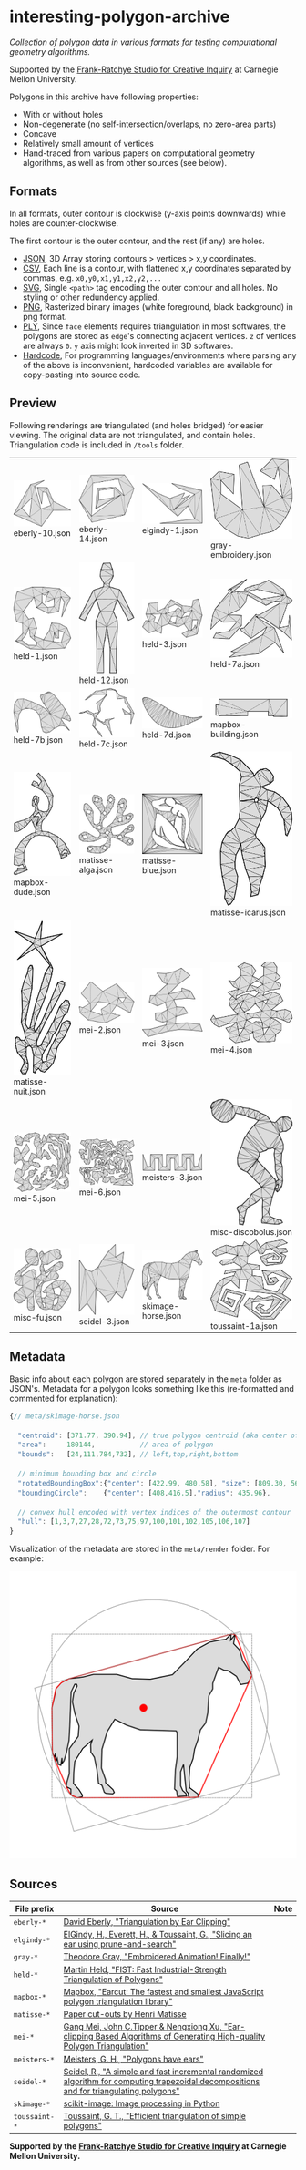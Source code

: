# interesting-polygon-archive

*Collection of polygon data in various formats for testing computational geometry algorithms.*

Supported by the [Frank-Ratchye Studio for Creative Inquiry](http://studioforcreativeinquiry.org) at Carnegie Mellon University.

Polygons in this archive have following properties:

- With or without holes
- Non-degenerate (no self-intersection/overlaps, no zero-area parts)
- Concave
- Relatively small amount of vertices
- Hand-traced from various papers on computational geometry algorithms, as well as from other sources (see below).


## Formats

In all formats, outer contour is clockwise (y-axis points downwards) while holes are counter-clockwise.

The first contour is the outer contour, and the rest (if any) are holes.

- [JSON](json), 3D Array storing contours > vertices > x,y coordinates.
- [CSV](csv), Each line is a contour, with flattened x,y coordinates separated by commas, e.g. `x0,y0,x1,y1,x2,y2,...`
- [SVG](svg), Single `<path>` tag encoding the outer contour and all holes. No styling or other redundency applied.
- [PNG](png), Rasterized binary images (white foreground, black background) in png format.
- [PLY](ply), Since `face` elements requires triangulation in most softwares, the polygons are stored as `edge`'s connecting adjacent vertices. `z` of vertices are always `0`. `y` axis might look inverted in 3D softwares.
- [Hardcode](hardcode), For programming languages/environments where parsing any of the above is inconvenient, hardcoded variables are available for copy-pasting into source code.


## Preview

Following renderings are triangulated (and holes bridged) for easier viewing. The original data are not triangulated, and contain holes. Triangulation code is included in `/tools` folder.

|  |  |   |   |
|---|---|---|---|
| ![](render/eberly-10.svg) eberly-10.json | ![](render/eberly-14.svg) eberly-14.json | ![](render/elgindy-1.svg) elgindy-1.json | ![](render/gray-embroidery.svg) gray-embroidery.json |
| ![](render/held-1.svg) held-1.json | ![](render/held-12.svg) held-12.json | ![](render/held-3.svg) held-3.json | ![](render/held-7a.svg) held-7a.json |
| ![](render/held-7b.svg) held-7b.json | ![](render/held-7c.svg) held-7c.json | ![](render/held-7d.svg) held-7d.json | ![](render/mapbox-building.svg) mapbox-building.json |
| ![](render/mapbox-dude.svg) mapbox-dude.json | ![](render/matisse-alga.svg) matisse-alga.json | ![](render/matisse-blue.svg) matisse-blue.json | ![](render/matisse-icarus.svg) matisse-icarus.json |
| ![](render/matisse-nuit.svg) matisse-nuit.json | ![](render/mei-2.svg) mei-2.json | ![](render/mei-3.svg) mei-3.json | ![](render/mei-4.svg) mei-4.json |
| ![](render/mei-5.svg) mei-5.json | ![](render/mei-6.svg) mei-6.json | ![](render/meisters-3.svg) meisters-3.json | ![](render/misc-discobolus.svg) misc-discobolus.json |
| ![](render/misc-fu.svg) misc-fu.json | ![](render/seidel-3.svg) seidel-3.json | ![](render/skimage-horse.svg) skimage-horse.json | ![](render/toussaint-1a.svg) toussaint-1a.json |
 
 
## Metadata 

Basic info about each polygon are stored separately in the `meta` folder as JSON's. Metadata for a polygon looks something like this (re-formatted and commented for explanation):

```javascript
{// meta/skimage-horse.json

  "centroid": [371.77, 390.94], // true polygon centroid (aka center of mass)
  "area":     180144,           // area of polygon
  "bounds":   [24,111,784,732], // left,top,right,bottom

  // minimum bounding box and circle
  "rotatedBoundingBox":{"center": [422.99, 480.58], "size": [809.30, 563.60], "angle":-15.34},
  "boundingCircle":    {"center": [408,416.5],"radius": 435.96},

  // convex hull encoded with vertex indices of the outermost contour
  "hull": [1,3,7,27,28,72,73,75,97,100,101,102,105,106,107] 
}
``` 
Visualization of the metadata are stored in the `meta/render` folder. For example:

![](meta/render/skimage-horse.svg)

 
## Sources

| File prefix | Source | Note |
|---|---|---|
| `eberly-*` | [David Eberly, "Triangulation by Ear Clipping"](https://www.geometrictools.com/Documentation/TriangulationByEarClipping.pdf) | |
| `elgindy-*` | [ElGindy, H., Everett, H., & Toussaint, G., "Slicing an ear using prune-and-search"](https://www.sciencedirect.com/science/article/pii/016786559390141Y) | |
| `gray-*` | [Theodore Gray, "Embroidered Animation! Finally!"](http://home.theodoregray.com/stitchblog/2015/7/10/embroidered-animation-finally) | |
| `held-*` | [Martin Held, "FIST: Fast Industrial-Strength Triangulation of Polygons"](http://citeseerx.ist.psu.edu/viewdoc/download?doi=10.1.1.49.3013&rep=rep1&type=pdf) | |
| `mapbox-*` | [Mapbox, "Earcut: The fastest and smallest JavaScript polygon triangulation library"](https://github.com/mapbox/earcut) | |
| `matisse-*` | [Paper cut-outs by Henri Matisse](https://en.wikipedia.org/wiki/Henri_Matisse) | |
| `mei-*` | [Gang Mei, John C.Tipper & Nengxiong Xu, "Ear-clipping Based Algorithms of Generating High-quality Polygon Triangulation"](https://arxiv.org/pdf/1212.6038.pdf) | |
| `meisters-*` | [Meisters, G. H., "Polygons have ears"](https://digitalcommons.unl.edu/cgi/viewcontent.cgi?article=1053&context=mathfacpub) | |
| `seidel-*` | [Seidel, R., "A simple and fast incremental randomized algorithm for computing trapezoidal decompositions and for triangulating polygons"](https://www.cs.princeton.edu/courses/archive/fall05/cos528/handouts/A%20Simple%20and%20fast.pdf) | |
| `skimage-*` | [scikit-image: Image processing in Python](https://scikit-image.org/docs/stable/api/skimage.data.html) | |
| `toussaint-*` | [Toussaint, G. T., "Efficient triangulation of simple polygons"](http://asignatura.us.es/fgcitig/Articulos/14-Efficient%20Triangulation%20of%20Simple%20Polygons.pdf) | |


**Supported by the [Frank-Ratchye Studio for Creative Inquiry](http://studioforcreativeinquiry.org) at Carnegie Mellon University.** 